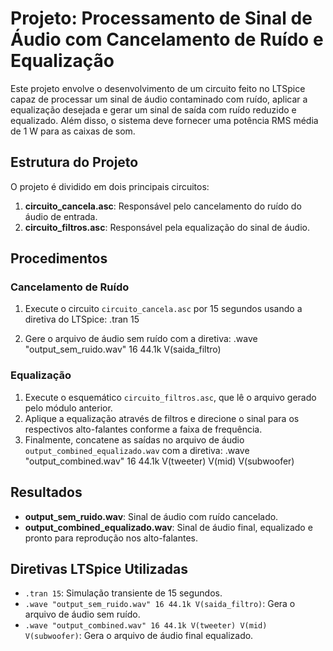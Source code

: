 # Projeto: Processamento de Sinal de Áudio com Cancelamento de Ruído e Equalização

Este projeto envolve o desenvolvimento de um circuito feito no LTSpice capaz de processar um sinal de áudio contaminado com ruído, aplicar a equalização desejada e gerar um sinal de saída com ruído reduzido e equalizado. Além disso, o sistema deve fornecer uma potência RMS média de 1 W para as caixas de som.

## Estrutura do Projeto

O projeto é dividido em dois principais circuitos:

1. **circuito_cancela.asc**: Responsável pelo cancelamento do ruído do áudio de entrada.
2. **circuito_filtros.asc**: Responsável pela equalização do sinal de áudio.

## Procedimentos

### Cancelamento de Ruído

1. Execute o circuito `circuito_cancela.asc` por 15 segundos usando a diretiva do LTSpice:
.tran 15

2. Gere o arquivo de áudio sem ruído com a diretiva:
.wave "output_sem_ruido.wav" 16 44.1k V(saida_filtro)

### Equalização

1. Execute o esquemático `circuito_filtros.asc`, que lê o arquivo gerado pelo módulo anterior.
2. Aplique a equalização através de filtros e direcione o sinal para os respectivos alto-falantes conforme a faixa de frequência.
3. Finalmente, concatene as saídas no arquivo de áudio `output_combined_equalizado.wav` com a diretiva:
.wave "output_combined.wav" 16 44.1k V(tweeter) V(mid) V(subwoofer)


## Resultados

- **output_sem_ruido.wav**: Sinal de áudio com ruído cancelado.
- **output_combined_equalizado.wav**: Sinal de áudio final, equalizado e pronto para reprodução nos alto-falantes.

## Diretivas LTSpice Utilizadas

- `.tran 15`: Simulação transiente de 15 segundos.
- `.wave "output_sem_ruido.wav" 16 44.1k V(saida_filtro)`: Gera o arquivo de áudio sem ruído.
- `.wave "output_combined.wav" 16 44.1k V(tweeter) V(mid) V(subwoofer)`: Gera o arquivo de áudio final equalizado.

